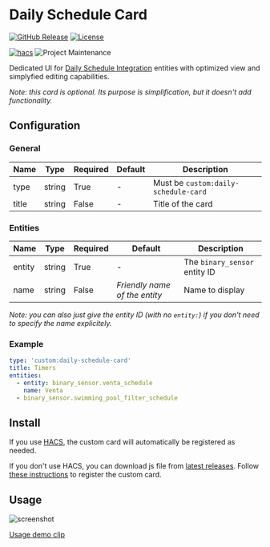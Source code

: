 # Daily Schedule Card

[![GitHub Release](https://img.shields.io/github/release/amitfin/lovelace-daily-schedule-card.svg?style=for-the-badge)](https://github.com/amitfin/lovelace-daily-schedule-card/releases)
[![License](https://img.shields.io/github/license/amitfin/lovelace-daily-schedule-card.svg?style=for-the-badge)](LICENSE)

[![hacs](https://img.shields.io/badge/HACS-Default-41BDF5.svg?style=for-the-badge)](https://github.com/custom-components/hacs)
![Project Maintenance](https://img.shields.io/badge/maintainer-Amit%20Finkelstein%20%40amitfin-blue.svg?style=for-the-badge)



Dedicated UI for [Daily Schedule Integration](https://github.com/amitfin/daily_schedule) entities with optimized view and simplyfied editing capabilities.

_Note: this card is optional. Its purpose is simplification, but it doesn't add functionality._

## Configuration

### General

| Name | Type | Required | Default | Description
| ---- | ---- | -------- | ------- | -----------
| type | string | True | - | Must be `custom:daily-schedule-card`
| title | string | False | - | Title of the card

### Entities

| Name | Type | Required | Default | Description
| ---- | ---- | -------- | ------- | -----------
| entity | string | True | - | The `binary_sensor` entity ID
| name | string | False | _Friendly name of the entity_ | Name to display

_Note: you can also just give the entity ID (with no `entity:`) if you don't need to specify the name explicitely._

### Example

```yaml
type: 'custom:daily-schedule-card'
title: Timers
entities:
  - entity: binary_sensor.venta_schedule
    name: Venta
  - binary_sensor.swimming_pool_filter_schedule
```

## Install

If you use [HACS](https://hacs.xyz/), the custom card will automatically be registered as needed.

If you don't use HACS, you can download js file from [latest releases](https://github.com/amitfin/lovelace-daily-schedule-card/releases/). Follow [these instructions](https://developers.home-assistant.io/docs/frontend/custom-ui/registering-resources) to register the custom card.

## Usage

![screenshot](https://user-images.githubusercontent.com/19599059/197408620-5f2860ce-aa38-4667-a0f0-631be0d7f61e.jpg)

[Usage demo clip](https://user-images.githubusercontent.com/19599059/197408059-6a481e9a-c1d6-4910-be08-127d134f5f33.mov)
